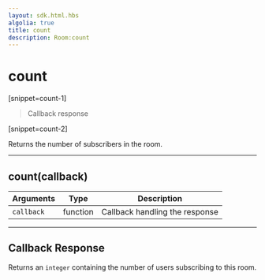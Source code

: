 ```yaml
---
layout: sdk.html.hbs
algolia: true
title: count
description: Room:count
---
```

  

# count

[snippet=count-1]
> Callback response

[snippet=count-2]

Returns the number of subscribers in the room.

---

## count(callback)

| Arguments | Type | Description |
|---------------|---------|----------------------------------------|
| ``callback`` | function | Callback handling the response |

---

## Callback Response

Returns an `integer` containing the number of users subscribing to this room.
